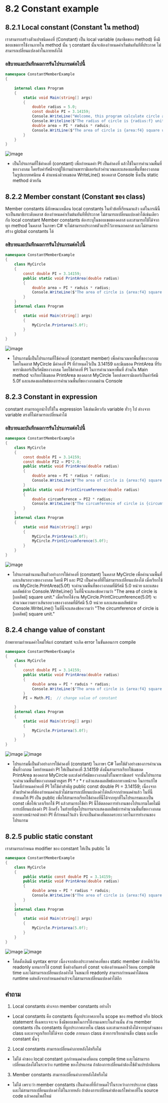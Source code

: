 # 8.2 Constant example


## 8.2.1 Local constant (Constant ใน method)

เราสามารถสร้างตัวแปรชนิดคงที่ (Constant) เป็น local variable (สมาชิดของ method) ซึ่งมีชอบเขตการใช้งานภายใน method นั้น ๆ
constant นั้นจะต้องกำหนดค่าเริ่มต้นทันทีที่ประกาศ ไม่สามารถเปลี่ยนแปลงค่าในภายหลังได้

### อธิบายและบันทึกผลการรันโปรแกรมต่อไปนี้ 

```cs
namespace ConstantMemberExample
{
 
    internal class Program
    {
        static void Main(string[] args)
        {
            double radius = 5.0;
            const double PI = 3.14159;
            Console.WriteLine("Welcome, this program calculate circle area");
            Console.Writeline($"The radius of circle is {radius:f} unit.");
            double area = PI * raduis * raduis;
            Console.WritLine($"The area of circle is {area:f4} square unit.");
        }
    }
}
```
![image](https://github.com/Poramat45/Week-08/assets/115066249/da513480-939e-4def-96a9-f9188916af42)

* เป็นโปรแกรมที่ใช้ค่าคงที่ (constant) เพื่อกำหนดค่า PI เป็นค่าคงที่ แล้วใช้ในการคำนวณพื้นที่ของวงกลม โดยรับค่ารัศมีจากผู้ใช้งานผ่านพารามิเตอร์แล้วคำนวณและแสดงผลพื้นที่ของวงกลมในรูปแบบทศนิยม 4 ตำแหน่งด้วยเมธอด WriteLine() ของคลาส Console ซึ่งเป็น static method ด้วยกัน <br>


## 8.2.2 Member constant (Constant ของ class)
Member constants มีลักษณะเหมือน local constants ในหัวข้อที่เรียนมาแล้ว  แต่ในกรณีนี้จะเป็นสมาชิกระดับคลาส 
ต้องกำหนดค่าเริ่มต้นทันทีที่ประกาศ ไม่สามารถเปลี่ยนแปลงค่าได้เช่นเดียวกับ local constant
Member constants ต้องระบุในขอบเขตของคลาส และสามารถใช้ได้จากทุก method ในคลาส 
ในภาษา C# จะไม่สามารถประกาศตัวแปรไว้ภายนอกคลาส และไม่สามารถสร้าง global constants ได้

### อธิบายและบันทึกผลการรันโปรแกรมต่อไปนี้ 

```cs
namespace ConstantMemberExample
{
    class MyCircle
    {
        const double PI = 3.14159;
        public static void PrintArea(double radius)
        {
            double area = PI * raduis * radius;
            Console.WriteLine($"The area of circle is {area:f4} square unit.");
        }
    }
    internal class Program
    {
        static void Main(string[] args)
        {
            MyCircle.Printarea(5.0f);
        }
    }
}
```
![image](https://github.com/Poramat45/Week-08/assets/115066249/a2f0fa70-67b6-48d8-891d-c02565440d7d)

* โปรแกรมนี้เป็นโปรแกรมที่ใช้ค่าคงที่ (constant member) เพื่อคำนวณหาพื้นที่ของวงกลม โดยในคลาส MyCircle มีค่าคงที่ PI ที่กำหนดไว้เป็น 3.14159 และมีเมธอด PrintArea ที่รับพารามิเตอร์เป็นรัศมีของวงกลม โดยใช้ค่าคงที่ PI ในการคำนวณหาพื้นที่ ส่วนใน Main method จะเรียกใช้เมธอด PrintArea ของคลาส MyCircle โดยส่งพารามิเตอร์เป็นค่ารัศมี 5.0f และแสดงผลลัพธ์ของการคำนวณพื้นที่ของวงกลมผ่าน Console <br>

## 8.2.3 Constant in expression
constant สามารถถูกนำไปใช้ใน expression ได้เช่นเดียวกับ variable ทั่วๆ ไป 
ต่างจาก variable ตรงที่ไม่สามารถเปลี่ยนค่าได้
### อธิบายและบันทึกผลการรันโปรแกรมต่อไปนี้ 
```cs
namespace ConstantMemberExample
{
    class MyCircle
    {
        const double PI = 3.14159;
        const double PI2 = PI*2.0;
        public static void PrintArea(double radius)
        {
            double area = PI * radius * radius;
            Console.WriteLine($"The area of circle is {area:f4} square unit.");
        }
        public static void PrintCircumference(double radius)
        {
            double circumference = PI2 * radius;
            Console.WriteLine($"The circumference of circle is {circumference:f4} square unit.");
        }
    }
    internal class Program
    {
        static void Main(string[] args)
        {
            MyCircle.PrintArea(5.0f);
            MyCircle.PrintCircumference(5.0f);
        }
    }
}
```
![image](https://github.com/Poramat45/Week-08/assets/115066249/a9996a06-cb8c-4722-bb0e-c43f76e85e0a)

* โปรแกรมด้านบนเป็นตัวอย่างการใช้ค่าคงที่ (constant) ในคลาส MyCircle เพื่อคำนวณพื้นที่และเส้นรอบวงของวงกลม โดยมี PI และ PI2 เป็นค่าคงที่ที่ไม่สามารถเปลี่ยนแปลงได้ เมื่อเรียกใช้งาน MyCircle.PrintArea(5.0f) จะคำนวณพื้นที่ของวงกลมที่มีรัศมี 5.0 หน่วย และแสดงผลลัพธ์ด้วย Console.WriteLine() ในที่นี้จะแสดงข้อความว่า "The area of circle is [ผลลัพธ์] square unit." เมื่อเรียกใช้งาน MyCircle.PrintCircumference(5.0f) จะคำนวณความยาวเส้นรอบวงของวงกลมที่มีรัศมี 5.0 หน่วย และแสดงผลลัพธ์ด้วย Console.WriteLine() ในที่นี้จะแสดงข้อความว่า "The circumference of circle is [ผลลัพธ์] square unit." <br>

## 8.2.4 change value of constant
ถ้าพยายามกำหนดค่าใหม่ให้แก่ constant จะเกิด error ในขั้นตอนการ compile

```cs
namespace ConstantMemberExample
{
    class MyCircle
    {
        const double PI = 3.14159;
        public static void PrintArea(double radius)
        {
            double area = PI * raduis * radius;
            Console.WriteLine($"The area of circle is {area:f4} square unit.");
        }
        PI = Math.PI;  // change value of constant

    }
    internal class Program
    {
        static void Main(string[] args)
        {
            MyCircle.Printarea(5.0f);
        }
    }
}
```
![image](https://github.com/Poramat45/Week-08/assets/115066249/4939b289-efef-4824-8a76-d52aec22f1f8)
![image](https://github.com/Poramat45/Week-08/assets/115066249/be26f2bb-2c0a-4e7f-90ea-d2775959bfbe)


* โปรแกรมนี้เป็นตัวอย่างการใช้ค่าคงที่ (constant) ในภาษา C# โดยใช้ตัวอย่างของการคำนวณพื้นที่วงกลม โดยกำหนดค่า PI ให้เป็นค่าคงที่ 3.14159 ดังนั้นสามารถเรียกใช้เมธอด PrintArea ของคลาส MyCircle และส่งค่ารัศมีของวงกลมไปในพารามิเตอร์ จากนั้นโปรแกรมจะคำนวณพื้นที่ของวงกลมด้วยสูตร PI * r * r แล้วแสดงผลลัพธ์ออกทางหน้าจอ
ในการแก้ไขโค้ดที่กำหนดค่าคงที่ PI ให้ใช้คำสำคัญ public const double PI = 3.14159; เนื่องจากตัวแปรค่าคงที่ต้องกำหนดค่าแล้วไม่สามารถเปลี่ยนแปลงค่าได้หลังจากกำหนดค่าแล้ว ในที่นี้กำหนดให้ PI เป็น public เพื่อให้สามารถเรียกใช้ค่าคงที่นี้ได้จากทุกที่ในโปรแกรมและเป็น const เพื่อให้เวลาเรียกใช้ PI แล้วสามารถใช้ค่า PI นี้ได้ตลอดการทำงานของโปรแกรมโดยไม่มีการเปลี่ยนแปลงค่า PI อีกครั้ง ในท้ายที่สุดโปรแกรมจะแสดงผลลัพธ์การคำนวณพื้นที่ของวงกลมออกทางหน้าจอด้วยค่า PI ที่กำหนดไว้แล้ว ซึ่งจะเป็นค่าคงที่ตลอดระยะเวลาในการทำงานของโปรแกรม <br>


## 8.2.5 public static constant

เราสามารถกำหนด modifier ของ constant ให้เป็น public ได้  
```cs
namespace ConstantMemberExample
{
    class MyCircle
    {
        public static const double PI = 3.14159;
        public static void PrintArea(double radius)
        {
            double area = PI * radius * raduis;
            Console.WriteLine($"The area of circle is {area:f4} square unit.");
        }
    }
    internal class Program
    {
        static void Main(string[] args)
        {
            MyCircle.Printarea(5.0f);
        }
    }
}
```
![image](https://github.com/Poramat45/Week-08/assets/115066249/c0a07b49-2246-4827-9f7c-cac065b2ee94)
![image](https://github.com/Poramat45/Week-08/assets/115066249/e45cfbe4-9588-4274-8f24-dd7a822238b2)

* โค้ดดั้งเดิมมี syntax error เนื่องจากต้องประกาศค่าคงที่ของ static member ด้วยคีย์เวิร์ด readonly แทนการใช้ const ซึ่งต่างกันตรงที่ const จะต้องกำหนดค่าไว้ตอน compile time และไม่สามารถเปลี่ยนแปลงค่าได้ ในขณะที่ readonly สามารถกำหนดค่าได้ตอน runtime แต่หลังจากกำหนดค่าแล้วจะไม่สามารถเปลี่ยนแปลงค่าได้อีก <br>


## คำถาม

1. Local constants ต่างจาก member constants อย่างไร
* Local constants คือ constants ที่ถูกประกาศภายใน scope ของ method หรือ block statement ที่เฉพาะเจาะจง ซึ่งมีขอบเขตในการใช้งานเฉพาะในส่วนนั้น ส่วน member constants เป็น constants ที่ถูกประกาศภายใน class และสามารถเข้าถึงได้จากทุกส่วนของ class และอาจถูกเรียกใช้ได้จาก code ภายนอก class ด้วยการเรียกผ่านชื่อ class และชื่อ constant นั้นๆ
2. Local constants สามารถเปลี่ยนค่าภายหลังได้หรือไม่
* ไม่ได้ ค่าของ local constant ถูกกำหนดค่าคงที่ตอน compile time และไม่สามารถเปลี่ยนแปลงได้ในระหว่าง runtime ของโปรแกรม ถ้าต้องการเปลี่ยนค่าต้องใช้ตัวแปรปกติแทน
3. Member constants สามารถเปลี่ยนค่าภายหลังได้หรือไม่
* ไม่ได้ เพราะว่า member constants เป็นค่าคงที่ที่กำหนดไว้ในระหว่างการประกาศ class และไม่สามารถเปลี่ยนแปลงค่าได้ในภายหลัง ถ้าต้องการเปลี่ยนค่าต้องแก้ไขค่าคงที่ใน source code แล้วคอมไพล์ใหม่
 
